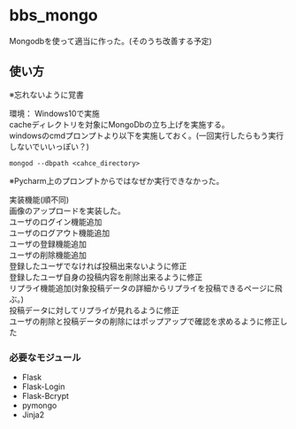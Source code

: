 # bbs_mongo
Mongodbを使って適当に作った。(そのうち改善する予定)

## 使い方
※忘れないように覚書

環境： Windows10で実施  
cacheディレクトリを対象にMongoDbの立ち上げを実施する。  
windowsのcmdプロンプトより以下を実施しておく。(一回実行したらもう実行しないでいいっぽい？)
```
mongod --dbpath <cahce_directory>
```
※Pycharm上のプロンプトからではなぜか実行できなかった。

実装機能(順不同)  
画像のアップロードを実装した。  
ユーザのログイン機能追加  
ユーザのログアウト機能追加  
ユーザの登録機能追加  
ユーザの削除機能追加  
登録したユーザでなければ投稿出来ないように修正  
登録したユーザ自身の投稿内容を削除出来るように修正  
リプライ機能追加(対象投稿データの詳細からリプライを投稿できるページに飛ぶ。)  
投稿データに対してリプライが見れるように修正  
ユーザの削除と投稿データの削除にはポップアップで確認を求めるように修正した  


### 必要なモジュール
* Flask
* Flask-Login
* Flask-Bcrypt
* pymongo
* Jinja2

